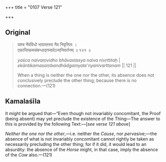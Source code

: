 +++
title = "0107 Verse 121"

+++
## Original 
>
> यश्च नैवंविधो भावस्तस्य नैव निवृत्तितः ।  
> एकान्तिकमसंबन्धाद्गम्यतेऽन्यनिवर्त्तनम् ॥ १२१ ॥ 
>
> *yaśca naivaṃvidho bhāvastasya naiva nivṛttitaḥ* \|  
> *ekāntikamasaṃbandhādgamyate'nyanivarttanam* \|\| 121 \|\| 
>
> When a thing is neither the one nor the other, its absence does not conclusively preclude the other thing; because there is no connection.—(121)



## Kamalaśīla

It might be argued that—“Even though not invariably concomitant, the Proof (being absent) may yet preclude the existence of the Thing—The answer to this is provided by the following Text:—[*see verse 121 above*]

*Neither the one nor the other*,—i.e. neither the *Cause*, nor *pervasive*;—the absence of what is not invariably concomitant cannot rightly be taken as necessarily precluding the other thing; for if it did, it would lead to an absurdity: the absence of the *Horse* might, in that case, imply the absence of the *Cow* also.—(121)


